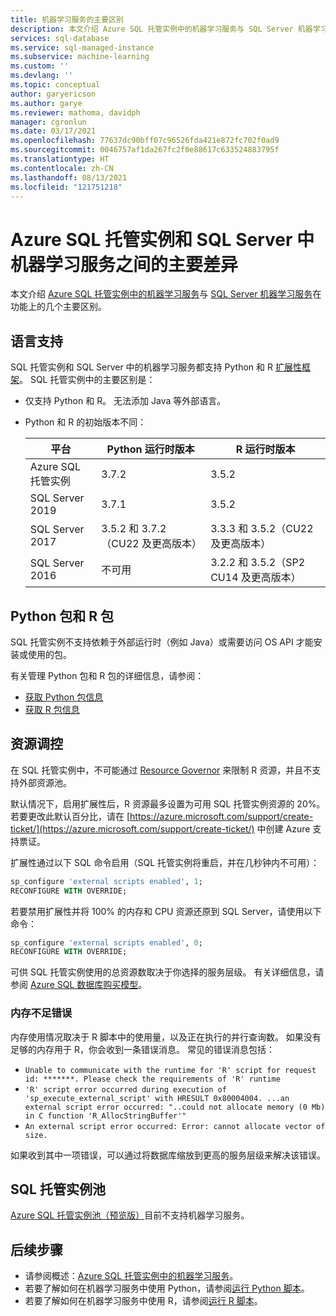 ```yaml
---
title: 机器学习服务的主要区别
description: 本文介绍 Azure SQL 托管实例中的机器学习服务与 SQL Server 机器学习服务之间的主要区别。
services: sql-database
ms.service: sql-managed-instance
ms.subservice: machine-learning
ms.custom: ''
ms.devlang: ''
ms.topic: conceptual
author: garyericson
ms.author: garye
ms.reviewer: mathoma, davidph
manager: cgronlun
ms.date: 03/17/2021
ms.openlocfilehash: 77637dc90bff07c96526fda421e872fc702f0ad9
ms.sourcegitcommit: 0046757af1da267fc2f0e88617c633524883795f
ms.translationtype: HT
ms.contentlocale: zh-CN
ms.lasthandoff: 08/13/2021
ms.locfileid: "121751218"
---
```

# <a name="key-differences-between-machine-learning-services-in-azure-sql-managed-instance-and-sql-server"></a>Azure SQL 托管实例和 SQL Server 中机器学习服务之间的主要差异

本文介绍 [Azure SQL 托管实例中的机器学习服务](machine-learning-services-overview.md)与 [SQL Server 机器学习服务](/sql/advanced-analytics/what-is-sql-server-machine-learning)在功能上的几个主要区别。

## <a name="language-support"></a>语言支持

SQL 托管实例和 SQL Server 中的机器学习服务都支持 Python 和 R [扩展性框架](/sql/machine-learning/concepts/extensibility-framework)。 SQL 托管实例中的主要区别是：

- 仅支持 Python 和 R。 无法添加 Java 等外部语言。

- Python 和 R 的初始版本不同：

  | 平台                   | Python 运行时版本           | R 运行时版本                   |
  |----------------------------|----------------------------------|--------------------------------------|
  | Azure SQL 托管实例 | 3.7.2                            | 3.5.2                                |
  | SQL Server 2019            | 3.7.1                            | 3.5.2                                |
  | SQL Server 2017            | 3.5.2 和 3.7.2（CU22 及更高版本） | 3.3.3 和 3.5.2（CU22 及更高版本）     |
  | SQL Server 2016            | 不可用                    | 3.2.2 和 3.5.2（SP2 CU14 及更高版本） |

## <a name="python-and-r-packages"></a>Python 包和 R 包

SQL 托管实例不支持依赖于外部运行时（例如 Java）或需要访问 OS API 才能安装或使用的包。

有关管理 Python 包和 R 包的详细信息，请参阅：

- [获取 Python 包信息](/sql/machine-learning/package-management/python-package-information?context=%2fazure%2fazure-sql%2fmanaged-instance%2fcontext%2fml-context&preserve-view=true&view=azuresqldb-mi-current)
- [获取 R 包信息](/sql/machine-learning/package-management/r-package-information?context=%2fazure%2fazure-sql%2fmanaged-instance%2fcontext%2fml-context&preserve-view=true&view=azuresqldb-mi-current)

## <a name="resource-governance"></a>资源调控

在 SQL 托管实例中，不可能通过 [Resource Governor](/sql/relational-databases/resource-governor/resource-governor?view=azuresqldb-mi-current&preserve-view=true) 来限制 R 资源，并且不支持外部资源池。

默认情况下，启用扩展性后，R 资源最多设置为可用 SQL 托管实例资源的 20%。 若要更改此默认百分比，请在 [https://azure.microsoft.com/support/create-ticket/](https://azure.microsoft.com/support/create-ticket/) 中创建 Azure 支持票证。

扩展性通过以下 SQL 命令启用（SQL 托管实例将重启，并在几秒钟内不可用）：

```sql
sp_configure 'external scripts enabled', 1;
RECONFIGURE WITH OVERRIDE;
```

若要禁用扩展性并将 100% 的内存和 CPU 资源还原到 SQL Server，请使用以下命令：

```sql
sp_configure 'external scripts enabled', 0;
RECONFIGURE WITH OVERRIDE;
```

可供 SQL 托管实例使用的总资源数取决于你选择的服务层级。 有关详细信息，请参阅 [Azure SQL 数据库购买模型](../database/purchasing-models.md)。

### <a name="insufficient-memory-error"></a>内存不足错误

内存使用情况取决于 R 脚本中的使用量，以及正在执行的并行查询数。 如果没有足够的内存用于 R，你会收到一条错误消息。 常见的错误消息包括：

- `Unable to communicate with the runtime for 'R' script for request id: *******. Please check the requirements of 'R' runtime`
- `'R' script error occurred during execution of 'sp_execute_external_script' with HRESULT 0x80004004. ...an external script error occurred: "..could not allocate memory (0 Mb) in C function 'R_AllocStringBuffer'"`
- `An external script error occurred: Error: cannot allocate vector of size.`

如果收到其中一项错误，可以通过将数据库缩放到更高的服务层级来解决该错误。

## <a name="sql-managed-instance-pools"></a>SQL 托管实例池

[Azure SQL 托管实例池（预览版）](instance-pools-overview.md)目前不支持机器学习服务。

## <a name="next-steps"></a>后续步骤

- 请参阅概述：[Azure SQL 托管实例中的机器学习服务](machine-learning-services-overview.md)。
- 若要了解如何在机器学习服务中使用 Python，请参阅[运行 Python 脚本](/sql/machine-learning/tutorials/quickstart-python-create-script?context=/azure/azure-sql/managed-instance/context/ml-context&view=azuresqldb-mi-current&preserve-view=true)。
- 若要了解如何在机器学习服务中使用 R，请参阅[运行 R 脚本](/sql/machine-learning/tutorials/quickstart-r-create-script?context=/azure/azure-sql/managed-instance/context/ml-context&view=azuresqldb-mi-current&preserve-view=true)。